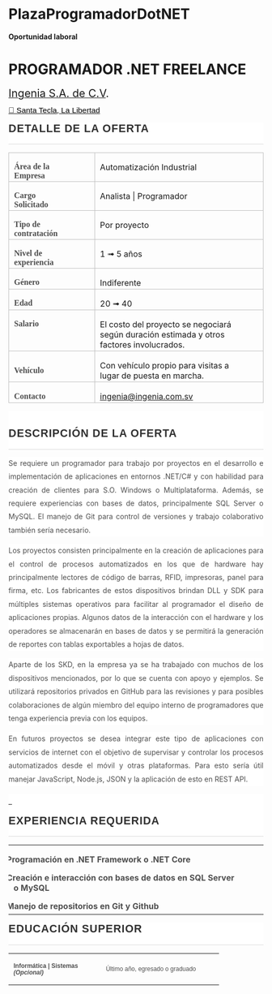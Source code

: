 # PlazaProgramadorDotNET
<!DOCTYPE html PUBLIC "-//W3C//DTD XHTML 1.0 Transitional//EN" "http://www.w3.org/TR/xhtml1/DTD/xhtml1-transitional.dtd">
<html>
<body>

<p class="MsoNormal">
<p><b style="mso-bidi-font-weight:normal">Oportunidad laboral</b></p>
<b style="mso-bidi-font-weight:normal"><h1>PROGRAMADOR .NET FREELANCE</h1></b></p>
<p class="MsoNormal"><a href="http://www.ingenia.com.sv">
<span style="font-size:
16.0pt;mso-bidi-font-size:11.0pt;line-height:107%">Ingenia S.A. de C.V</span></a><span class="MsoHyperlink"><span style="font-size:16.0pt;mso-bidi-font-size:11.0pt;
line-height:107%">.</span></span><span style="font-size:16.0pt;mso-bidi-font-size:
11.0pt;line-height:107%"><o:p></o:p></span></p>
<p class="MsoNormal" style="margin-bottom:12.0pt">
<a href="https://goo.gl/maps/Z5JZFKDNEoeNBhYF8">
<span style="font-size: 11.5pt; line-height: 107%; font-family: &quot;Segoe UI Symbol&quot;,sans-serif; mso-bidi-font-family: &quot;Segoe UI Symbol&quot;; color: windowtext; background: white">
📌 Santa Tecla, La Libertad</span></a><span style="font-size: 11.5pt; line-height: 107%; font-family: &quot;Segoe UI Symbol&quot;,sans-serif; mso-bidi-font-family: &quot;Segoe UI Symbol&quot;; background: white"><o:p></o:p></span></p>
<div style="mso-element: para-border-div; border: none; border-bottom: solid #DADADA 1.0pt; mso-border-bottom-alt: solid #DADADA .75pt; padding: 0cm 0cm 10.0pt 0cm; background: white">
	<p class="MsoNormal" style="margin-top: 12.0pt; margin-right: 0cm; margin-bottom: 3.0pt; margin-left: 0cm; mso-line-height-alt: 12.0pt; mso-outline-level: 2; background: white; border: none; mso-border-bottom-alt: solid #DADADA .75pt; padding: 0cm; mso-padding-alt: 0cm 0cm 10.0pt 0cm">
	<b style="mso-bidi-font-weight:
normal">
	<span style="font-size:16.0pt;mso-bidi-font-size:18.0pt;font-family:
&quot;Arial&quot;,sans-serif;mso-fareast-font-family:&quot;Times New Roman&quot;;color:#323232;
text-transform:uppercase;letter-spacing:.75pt;mso-fareast-language:ES-SV">
	DETALLE DE LA OFERTA<o:p></o:p></span></b></p>
</div>
<table class="MsoNormalTable" border="1" cellspacing="0" cellpadding="0" style="border-collapse:collapse;border:none;mso-border-alt:solid #BFBFBF .5pt;
 mso-border-themecolor:background1;mso-border-themeshade:191;mso-yfti-tbllook:
 1184;mso-border-insideh:.5pt solid #BFBFBF;mso-border-insideh-themecolor:background1;
 mso-border-insideh-themeshade:191;mso-border-insidev:.5pt solid #BFBFBF;
 mso-border-insidev-themecolor:background1;mso-border-insidev-themeshade:191">
	<tr style="mso-yfti-irow:0;mso-yfti-firstrow:yes">
		<td width="189" valign="top" style="width:141.5pt;border:solid #BFBFBF 1.0pt;
  mso-border-themecolor:background1;mso-border-themeshade:191;mso-border-alt:
  solid #BFBFBF .5pt;mso-border-themecolor:background1;mso-border-themeshade:
  191;padding:1.5pt 33.75pt 1.5pt 7.5pt">
		<p class="MsoNormal" style="margin-bottom:0cm;margin-bottom:.0001pt;line-height:
  normal"><b>
		<span style="mso-bidi-font-size:12.0pt;font-family:&quot;Times New Roman&quot;,serif;
  mso-fareast-font-family:&quot;Times New Roman&quot;;color:#4E4E4E;mso-fareast-language:
  ES-SV">Área de la Empresa<o:p></o:p></span></b></p>
		</td>
		<td width="531" valign="top" style="width:398.1pt;border:solid #BFBFBF 1.0pt;
  mso-border-themecolor:background1;mso-border-themeshade:191;border-left:none;
  mso-border-left-alt:solid #BFBFBF .5pt;mso-border-left-themecolor:background1;
  mso-border-left-themeshade:191;mso-border-alt:solid #BFBFBF .5pt;mso-border-themecolor:
  background1;mso-border-themeshade:191;padding:1.5pt 33.75pt 1.5pt 7.5pt">
		<p class="MsoNormal" style="margin-bottom:0cm;margin-bottom:.0001pt;line-height:
  normal">
		<span style="mso-bidi-font-size:12.0pt;mso-fareast-font-family:&quot;Times New Roman&quot;;
  mso-bidi-font-family:&quot;Times New Roman&quot;;mso-fareast-language:ES-SV">
		Automatización Industrial<o:p></o:p></span></p>
		</td>
	</tr>
	<tr style="mso-yfti-irow:1">
		<td width="189" valign="top" style="width:141.5pt;border:solid #BFBFBF 1.0pt;
  mso-border-themecolor:background1;mso-border-themeshade:191;border-top:none;
  mso-border-top-alt:solid #BFBFBF .5pt;mso-border-top-themecolor:background1;
  mso-border-top-themeshade:191;mso-border-alt:solid #BFBFBF .5pt;mso-border-themecolor:
  background1;mso-border-themeshade:191;padding:1.5pt 33.75pt 1.5pt 7.5pt">
		<p class="MsoNormal" style="margin-bottom:0cm;margin-bottom:.0001pt;line-height:
  normal"><b>
		<span style="mso-bidi-font-size:12.0pt;font-family:&quot;Times New Roman&quot;,serif;
  mso-fareast-font-family:&quot;Times New Roman&quot;;color:#4E4E4E;mso-fareast-language:
  ES-SV">Cargo Solicitado<o:p></o:p></span></b></p>
		</td>
		<td width="531" valign="top" style="width:398.1pt;border-top:none;border-left:
  none;border-bottom:solid #BFBFBF 1.0pt;mso-border-bottom-themecolor:background1;
  mso-border-bottom-themeshade:191;border-right:solid #BFBFBF 1.0pt;mso-border-right-themecolor:
  background1;mso-border-right-themeshade:191;mso-border-top-alt:solid #BFBFBF .5pt;
  mso-border-top-themecolor:background1;mso-border-top-themeshade:191;
  mso-border-left-alt:solid #BFBFBF .5pt;mso-border-left-themecolor:background1;
  mso-border-left-themeshade:191;mso-border-alt:solid #BFBFBF .5pt;mso-border-themecolor:
  background1;mso-border-themeshade:191;padding:1.5pt 33.75pt 1.5pt 7.5pt">
		<p class="MsoNormal" style="margin-bottom:0cm;margin-bottom:.0001pt;line-height:
  normal">
		<span style="mso-bidi-font-size:12.0pt;mso-fareast-font-family:&quot;Times New Roman&quot;;
  mso-bidi-font-family:&quot;Times New Roman&quot;;mso-fareast-language:ES-SV">
		Analista | Programador<o:p></o:p></span></p>
		</td>
	</tr>
	<tr style="mso-yfti-irow:2">
		<td width="189" valign="top" style="width:141.5pt;border:solid #BFBFBF 1.0pt;
  mso-border-themecolor:background1;mso-border-themeshade:191;border-top:none;
  mso-border-top-alt:solid #BFBFBF .5pt;mso-border-top-themecolor:background1;
  mso-border-top-themeshade:191;mso-border-alt:solid #BFBFBF .5pt;mso-border-themecolor:
  background1;mso-border-themeshade:191;padding:1.5pt 33.75pt 1.5pt 7.5pt">
		<p class="MsoNormal" style="margin-bottom:0cm;margin-bottom:.0001pt;line-height:
  normal"><b>
		<span style="mso-bidi-font-size:12.0pt;font-family:&quot;Times New Roman&quot;,serif;
  mso-fareast-font-family:&quot;Times New Roman&quot;;color:#4E4E4E;mso-fareast-language:
  ES-SV">Tipo de contratación<o:p></o:p></span></b></p>
		</td>
		<td width="531" valign="top" style="width:398.1pt;border-top:none;border-left:
  none;border-bottom:solid #BFBFBF 1.0pt;mso-border-bottom-themecolor:background1;
  mso-border-bottom-themeshade:191;border-right:solid #BFBFBF 1.0pt;mso-border-right-themecolor:
  background1;mso-border-right-themeshade:191;mso-border-top-alt:solid #BFBFBF .5pt;
  mso-border-top-themecolor:background1;mso-border-top-themeshade:191;
  mso-border-left-alt:solid #BFBFBF .5pt;mso-border-left-themecolor:background1;
  mso-border-left-themeshade:191;mso-border-alt:solid #BFBFBF .5pt;mso-border-themecolor:
  background1;mso-border-themeshade:191;padding:1.5pt 33.75pt 1.5pt 7.5pt">
		<p class="MsoNormal" style="margin-bottom:0cm;margin-bottom:.0001pt;line-height:
  normal">
		<span style="mso-bidi-font-size:12.0pt;mso-fareast-font-family:&quot;Times New Roman&quot;;
  mso-bidi-font-family:&quot;Times New Roman&quot;;mso-fareast-language:ES-SV">
		Por proyecto<o:p></o:p></span></p>
		</td>
	</tr>
	<tr style="mso-yfti-irow:3">
		<td width="189" valign="top" style="width:141.5pt;border:solid #BFBFBF 1.0pt;
  mso-border-themecolor:background1;mso-border-themeshade:191;border-top:none;
  mso-border-top-alt:solid #BFBFBF .5pt;mso-border-top-themecolor:background1;
  mso-border-top-themeshade:191;mso-border-alt:solid #BFBFBF .5pt;mso-border-themecolor:
  background1;mso-border-themeshade:191;padding:1.5pt 33.75pt 1.5pt 7.5pt">
		<p class="MsoNormal" style="margin-bottom:0cm;margin-bottom:.0001pt;line-height:
  normal"><b>
		<span style="mso-bidi-font-size:12.0pt;font-family:&quot;Times New Roman&quot;,serif;
  mso-fareast-font-family:&quot;Times New Roman&quot;;color:#4E4E4E;mso-fareast-language:
  ES-SV">Nivel de experiencia<o:p></o:p></span></b></p>
		</td>
		<td width="531" valign="top" style="width:398.1pt;border-top:none;border-left:
  none;border-bottom:solid #BFBFBF 1.0pt;mso-border-bottom-themecolor:background1;
  mso-border-bottom-themeshade:191;border-right:solid #BFBFBF 1.0pt;mso-border-right-themecolor:
  background1;mso-border-right-themeshade:191;mso-border-top-alt:solid #BFBFBF .5pt;
  mso-border-top-themecolor:background1;mso-border-top-themeshade:191;
  mso-border-left-alt:solid #BFBFBF .5pt;mso-border-left-themecolor:background1;
  mso-border-left-themeshade:191;mso-border-alt:solid #BFBFBF .5pt;mso-border-themecolor:
  background1;mso-border-themeshade:191;padding:1.5pt 33.75pt 1.5pt 7.5pt">
		<p class="MsoNormal" style="margin-bottom:0cm;margin-bottom:.0001pt;line-height:
  normal">
		<span style="mso-bidi-font-size:12.0pt;mso-fareast-font-family:&quot;Times New Roman&quot;;
  mso-bidi-font-family:&quot;Times New Roman&quot;;mso-fareast-language:ES-SV">1
		</span>
		<span style="mso-bidi-font-size:12.0pt;font-family:&quot;Segoe UI Symbol&quot;,sans-serif;
  mso-fareast-font-family:&quot;Times New Roman&quot;;mso-bidi-font-family:&quot;Segoe UI Symbol&quot;;
  mso-fareast-language:ES-SV">➟</span><span style="mso-bidi-font-size:12.0pt;
  mso-fareast-font-family:&quot;Times New Roman&quot;;mso-bidi-font-family:&quot;Times New Roman&quot;;
  mso-fareast-language:ES-SV"> 5 años<o:p></o:p></span></p>
		</td>
	</tr>
	<tr style="mso-yfti-irow:4">
		<td width="189" valign="top" style="width:141.5pt;border:solid #BFBFBF 1.0pt;
  mso-border-themecolor:background1;mso-border-themeshade:191;border-top:none;
  mso-border-top-alt:solid #BFBFBF .5pt;mso-border-top-themecolor:background1;
  mso-border-top-themeshade:191;mso-border-alt:solid #BFBFBF .5pt;mso-border-themecolor:
  background1;mso-border-themeshade:191;padding:1.5pt 33.75pt 1.5pt 7.5pt">
		<p class="MsoNormal" style="margin-bottom:0cm;margin-bottom:.0001pt;line-height:
  normal"><b>
		<span style="mso-bidi-font-size:12.0pt;font-family:&quot;Times New Roman&quot;,serif;
  mso-fareast-font-family:&quot;Times New Roman&quot;;color:#4E4E4E;mso-fareast-language:
  ES-SV">Género<o:p></o:p></span></b></p>
		</td>
		<td width="531" valign="top" style="width:398.1pt;border-top:none;border-left:
  none;border-bottom:solid #BFBFBF 1.0pt;mso-border-bottom-themecolor:background1;
  mso-border-bottom-themeshade:191;border-right:solid #BFBFBF 1.0pt;mso-border-right-themecolor:
  background1;mso-border-right-themeshade:191;mso-border-top-alt:solid #BFBFBF .5pt;
  mso-border-top-themecolor:background1;mso-border-top-themeshade:191;
  mso-border-left-alt:solid #BFBFBF .5pt;mso-border-left-themecolor:background1;
  mso-border-left-themeshade:191;mso-border-alt:solid #BFBFBF .5pt;mso-border-themecolor:
  background1;mso-border-themeshade:191;padding:1.5pt 33.75pt 1.5pt 7.5pt">
		<p class="MsoNormal" style="margin-bottom:0cm;margin-bottom:.0001pt;line-height:
  normal">
		<span style="mso-bidi-font-size:12.0pt;mso-fareast-font-family:&quot;Times New Roman&quot;;
  mso-bidi-font-family:&quot;Times New Roman&quot;;mso-fareast-language:ES-SV">
		Indiferente<o:p></o:p></span></p>
		</td>
	</tr>
	<tr style="mso-yfti-irow:5">
		<td width="189" valign="top" style="width:141.5pt;border:solid #BFBFBF 1.0pt;
  mso-border-themecolor:background1;mso-border-themeshade:191;border-top:none;
  mso-border-top-alt:solid #BFBFBF .5pt;mso-border-top-themecolor:background1;
  mso-border-top-themeshade:191;mso-border-alt:solid #BFBFBF .5pt;mso-border-themecolor:
  background1;mso-border-themeshade:191;padding:1.5pt 33.75pt 1.5pt 7.5pt">
		<p class="MsoNormal" style="margin-bottom:0cm;margin-bottom:.0001pt;line-height:
  normal"><b>
		<span style="mso-bidi-font-size:12.0pt;font-family:&quot;Times New Roman&quot;,serif;
  mso-fareast-font-family:&quot;Times New Roman&quot;;color:#4E4E4E;mso-fareast-language:
  ES-SV">Edad<u><o:p></o:p></u></span></b></p>
		</td>
		<td width="531" valign="top" style="width:398.1pt;border-top:none;border-left:
  none;border-bottom:solid #BFBFBF 1.0pt;mso-border-bottom-themecolor:background1;
  mso-border-bottom-themeshade:191;border-right:solid #BFBFBF 1.0pt;mso-border-right-themecolor:
  background1;mso-border-right-themeshade:191;mso-border-top-alt:solid #BFBFBF .5pt;
  mso-border-top-themecolor:background1;mso-border-top-themeshade:191;
  mso-border-left-alt:solid #BFBFBF .5pt;mso-border-left-themecolor:background1;
  mso-border-left-themeshade:191;mso-border-alt:solid #BFBFBF .5pt;mso-border-themecolor:
  background1;mso-border-themeshade:191;padding:1.5pt 33.75pt 1.5pt 7.5pt">
		<p class="MsoNormal" style="margin-bottom:0cm;margin-bottom:.0001pt;line-height:
  normal">
		<span style="mso-bidi-font-size:12.0pt;mso-fareast-font-family:&quot;Times New Roman&quot;;
  mso-bidi-font-family:&quot;Times New Roman&quot;;mso-fareast-language:ES-SV">
		20 </span>
		<span style="mso-bidi-font-size:12.0pt;font-family:&quot;Segoe UI Symbol&quot;,sans-serif;
  mso-fareast-font-family:&quot;Times New Roman&quot;;mso-bidi-font-family:&quot;Segoe UI Symbol&quot;;
  mso-fareast-language:ES-SV">➟</span><span style="mso-bidi-font-size:12.0pt;
  mso-fareast-font-family:&quot;Times New Roman&quot;;mso-bidi-font-family:&quot;Times New Roman&quot;;
  mso-fareast-language:ES-SV"> 40<o:p></o:p></span></p>
		</td>
	</tr>
	<tr style="mso-yfti-irow:6">
		<td width="189" valign="top" style="width:141.5pt;border:solid #BFBFBF 1.0pt;
  mso-border-themecolor:background1;mso-border-themeshade:191;border-top:none;
  mso-border-top-alt:solid #BFBFBF .5pt;mso-border-top-themecolor:background1;
  mso-border-top-themeshade:191;mso-border-alt:solid #BFBFBF .5pt;mso-border-themecolor:
  background1;mso-border-themeshade:191;padding:1.5pt 33.75pt 1.5pt 7.5pt">
		<p class="MsoNormal" style="margin-bottom:0cm;margin-bottom:.0001pt;line-height:
  normal"><b>
		<span style="mso-bidi-font-size:12.0pt;font-family:&quot;Times New Roman&quot;,serif;
  mso-fareast-font-family:&quot;Times New Roman&quot;;color:#4E4E4E;mso-fareast-language:
  ES-SV">Salario<o:p></o:p></span></b></p>
		</td>
		<td width="531" valign="top" style="width:398.1pt;border-top:none;border-left:
  none;border-bottom:solid #BFBFBF 1.0pt;mso-border-bottom-themecolor:background1;
  mso-border-bottom-themeshade:191;border-right:solid #BFBFBF 1.0pt;mso-border-right-themecolor:
  background1;mso-border-right-themeshade:191;mso-border-top-alt:solid #BFBFBF .5pt;
  mso-border-top-themecolor:background1;mso-border-top-themeshade:191;
  mso-border-left-alt:solid #BFBFBF .5pt;mso-border-left-themecolor:background1;
  mso-border-left-themeshade:191;mso-border-alt:solid #BFBFBF .5pt;mso-border-themecolor:
  background1;mso-border-themeshade:191;padding:1.5pt 33.75pt 1.5pt 7.5pt">
		<p class="MsoNormal" style="margin-bottom:0cm;margin-bottom:.0001pt;line-height:
  normal">
		<span style="mso-bidi-font-size:12.0pt;mso-fareast-font-family:&quot;Times New Roman&quot;;
  mso-bidi-font-family:&quot;Times New Roman&quot;;mso-fareast-language:ES-SV">
		El costo del proyecto se negociará según duración estimada y otros 
		factores involucrados.<o:p></o:p></span></p>
		</td>
	</tr>
	<tr style="mso-yfti-irow:7">
		<td width="189" style="width:141.5pt;border:solid #BFBFBF 1.0pt;mso-border-themecolor:
  background1;mso-border-themeshade:191;border-top:none;mso-border-top-alt:
  solid #BFBFBF .5pt;mso-border-top-themecolor:background1;mso-border-top-themeshade:
  191;mso-border-alt:solid #BFBFBF .5pt;mso-border-themecolor:background1;
  mso-border-themeshade:191;padding:1.5pt 33.75pt 1.5pt 7.5pt">
		<p class="MsoNormal" style="margin-bottom:0cm;margin-bottom:.0001pt;line-height:
  normal"><b>
		<span style="mso-bidi-font-size:12.0pt;font-family:&quot;Times New Roman&quot;,serif;
  mso-fareast-font-family:&quot;Times New Roman&quot;;color:#4E4E4E;mso-fareast-language:
  ES-SV">Vehículo<o:p></o:p></span></b></p>
		</td>
		<td width="531" style="width:398.1pt;border-top:none;border-left:none;
  border-bottom:solid #BFBFBF 1.0pt;mso-border-bottom-themecolor:background1;
  mso-border-bottom-themeshade:191;border-right:solid #BFBFBF 1.0pt;mso-border-right-themecolor:
  background1;mso-border-right-themeshade:191;mso-border-top-alt:solid #BFBFBF .5pt;
  mso-border-top-themecolor:background1;mso-border-top-themeshade:191;
  mso-border-left-alt:solid #BFBFBF .5pt;mso-border-left-themecolor:background1;
  mso-border-left-themeshade:191;mso-border-alt:solid #BFBFBF .5pt;mso-border-themecolor:
  background1;mso-border-themeshade:191;padding:1.5pt 33.75pt 1.5pt 7.5pt">
		<p class="MsoNormal" style="margin-bottom:0cm;margin-bottom:.0001pt;line-height:
  normal">
		<span style="mso-bidi-font-size:12.0pt;mso-fareast-font-family:&quot;Times New Roman&quot;;
  mso-bidi-font-family:&quot;Times New Roman&quot;;mso-fareast-language:ES-SV">
		Con vehículo propio para visitas a lugar de puesta en marcha.<o:p></o:p></span></p>
		</td>
	</tr>
	<tr style="mso-yfti-irow:8;mso-yfti-lastrow:yes">
		<td width="189" style="width:141.5pt;border:solid #BFBFBF 1.0pt;mso-border-themecolor:
  background1;mso-border-themeshade:191;border-top:none;mso-border-top-alt:
  solid #BFBFBF .5pt;mso-border-top-themecolor:background1;mso-border-top-themeshade:
  191;mso-border-alt:solid #BFBFBF .5pt;mso-border-themecolor:background1;
  mso-border-themeshade:191;padding:1.5pt 33.75pt 1.5pt 7.5pt">
		<p class="MsoNormal" style="margin-bottom:0cm;margin-bottom:.0001pt;line-height:
  normal"><b>
		<span style="mso-bidi-font-size:12.0pt;font-family:&quot;Times New Roman&quot;,serif;
  mso-fareast-font-family:&quot;Times New Roman&quot;;color:#4E4E4E;mso-fareast-language:
  ES-SV">Contacto<o:p></o:p></span></b></p>
		</td>
		<td width="531" style="width:398.1pt;border-top:none;border-left:none;
  border-bottom:solid #BFBFBF 1.0pt;mso-border-bottom-themecolor:background1;
  mso-border-bottom-themeshade:191;border-right:solid #BFBFBF 1.0pt;mso-border-right-themecolor:
  background1;mso-border-right-themeshade:191;mso-border-top-alt:solid #BFBFBF .5pt;
  mso-border-top-themecolor:background1;mso-border-top-themeshade:191;
  mso-border-left-alt:solid #BFBFBF .5pt;mso-border-left-themecolor:background1;
  mso-border-left-themeshade:191;mso-border-alt:solid #BFBFBF .5pt;mso-border-themecolor:
  background1;mso-border-themeshade:191;padding:1.5pt 33.75pt 1.5pt 7.5pt">
		<p class="MsoNormal" style="margin-bottom:0cm;margin-bottom:.0001pt;line-height:
  normal"><a href="mailto:ingenia@ingenia.com.sv">
		<span style="mso-bidi-font-size:
  12.0pt;mso-fareast-font-family:&quot;Times New Roman&quot;;mso-bidi-font-family:&quot;Times New Roman&quot;;
  mso-fareast-language:ES-SV">ingenia@ingenia.com.sv</span></a><span style="mso-bidi-font-size:12.0pt;mso-fareast-font-family:&quot;Times New Roman&quot;;
  mso-bidi-font-family:&quot;Times New Roman&quot;;mso-fareast-language:ES-SV"><o:p></o:p></span></p>
		</td>
	</tr>
</table>
<div style="mso-element: para-border-div; border: none; border-bottom: solid #DADADA 1.0pt; mso-border-bottom-alt: solid #DADADA .75pt; padding: 0cm 0cm 10.0pt 0cm; background: white">
	<p class="MsoNormal" style="margin-bottom: 0cm; margin-bottom: .0001pt; line-height: normal; mso-outline-level: 2; background: white; border: none; mso-border-bottom-alt: solid #DADADA .75pt; padding: 0cm; mso-padding-alt: 0cm 0cm 10.0pt 0cm">
	<b style="mso-bidi-font-weight:normal">
	<span style="font-family:&quot;Arial&quot;,sans-serif;
mso-fareast-font-family:&quot;Times New Roman&quot;;color:#323232;text-transform:uppercase;
letter-spacing:.75pt;mso-fareast-language:ES-SV"><o:p>&nbsp;</o:p></span></b></p>
	<p class="MsoNormal" style="margin-top: 12.0pt; margin-right: 0cm; margin-bottom: 3.0pt; margin-left: 0cm; mso-line-height-alt: 12.0pt; mso-outline-level: 2; background: white; border: none; mso-border-bottom-alt: solid #DADADA .75pt; padding: 0cm; mso-padding-alt: 0cm 0cm 10.0pt 0cm">
	<b style="mso-bidi-font-weight:
normal">
	<span style="font-size:16.0pt;mso-bidi-font-size:18.0pt;font-family:
&quot;Arial&quot;,sans-serif;mso-fareast-font-family:&quot;Times New Roman&quot;;color:#323232;
text-transform:uppercase;letter-spacing:.75pt;mso-fareast-language:ES-SV">
	DESCRIPCIÓN DE LA OFERTA<o:p></o:p></span></b></p>
</div>
<p class="MsoNormal" style="text-align: justify; line-height: 19.8pt; background: white">
<span style="mso-bidi-font-family: Arial; color: #4E4E4E; background: white">Se 
requiere un programador para trabajo por proyectos en el desarrollo e 
implementación de aplicaciones en entornos .NET/C# y con habilidad para creación 
de clientes para S.O. Windows o Multiplataforma. Además, se requiere 
experiencias con bases de datos, principalmente SQL Server o MySQL. El manejo de 
Git para control de versiones y trabajo colaborativo también sería necesario.<u><o:p></o:p></u></span></p>
<p class="MsoNormal" style="text-align: justify; line-height: 19.8pt; background: white">
<span style="mso-bidi-font-family: Arial; color: #4E4E4E; background: white">Los 
proyectos consisten principalmente en la creación de aplicaciones para el 
control de procesos automatizados en los que de hardware hay principalmente 
lectores de código de barras, RFID, impresoras, panel para firma, etc. Los 
fabricantes de estos dispositivos brindan DLL y SDK para múltiples sistemas 
operativos para facilitar al programador el diseño de aplicaciones propias. 
Algunos datos de la interacción con el hardware y los operadores se almacenarán 
en bases de datos y se permitirá la generación de reportes con tablas 
exportables a hojas de datos.<o:p></o:p></span></p>
<p class="MsoNormal" style="text-align: justify; line-height: 19.8pt; background: white">
<span style="mso-bidi-font-family: Arial; color: #4E4E4E; background: white">
Aparte de los SKD, en la empresa ya se ha trabajado con muchos de los 
dispositivos mencionados, por lo que se cuenta con apoyo y ejemplos. Se 
utilizará repositorios privados en GitHub para las revisiones y para posibles 
colaboraciones de algún miembro del equipo interno de programadores que tenga 
experiencia previa con los equipos. <o:p></o:p></span></p>
<p class="MsoNormal" style="text-align: justify; line-height: 19.8pt; background: white">
<span style="mso-bidi-font-family: Arial; color: #4E4E4E; background: white">En 
futuros proyectos se desea integrar este tipo de aplicaciones con servicios de 
internet con el objetivo de supervisar y controlar los procesos automatizados 
desde el móvil y otras plataformas. Para esto sería útil manejar JavaScript, 
Node.js, JSON y la aplicación de esto en REST API.<o:p></o:p></span></p>
<div style="mso-element: para-border-div; border: none; border-bottom: solid #DADADA 1.0pt; mso-border-bottom-alt: solid #DADADA .75pt; padding: 0cm 0cm 10.0pt 0cm; background: white">
	<p class="MsoNormal" style="margin-top: 12.0pt; margin-right: 0cm; margin-bottom: 3.0pt; margin-left: 0cm; mso-line-height-alt: 12.0pt; mso-outline-level: 2; background: white; border: none; mso-border-bottom-alt: solid #DADADA .75pt; padding: 0cm; mso-padding-alt: 0cm 0cm 10.0pt 0cm">
	<b style="mso-bidi-font-weight:
normal"><u>
	<span style="font-size:16.0pt;mso-bidi-font-size:18.0pt;font-family:
&quot;Arial&quot;,sans-serif;mso-fareast-font-family:&quot;Times New Roman&quot;;color:#323232;
text-transform:uppercase;letter-spacing:.75pt;mso-fareast-language:ES-SV"><o:p>
	<span style="text-decoration:none">&nbsp;</span></o:p></span></u></b></p>
	<p class="MsoNormal" style="margin-top: 12.0pt; margin-right: 0cm; margin-bottom: 3.0pt; margin-left: 0cm; mso-line-height-alt: 12.0pt; mso-outline-level: 2; background: white; border: none; mso-border-bottom-alt: solid #DADADA .75pt; padding: 0cm; mso-padding-alt: 0cm 0cm 10.0pt 0cm">
	<b style="mso-bidi-font-weight:
normal">
	<span style="font-size:16.0pt;mso-bidi-font-size:18.0pt;font-family:
&quot;Arial&quot;,sans-serif;mso-fareast-font-family:&quot;Times New Roman&quot;;color:#323232;
text-transform:uppercase;letter-spacing:.75pt;mso-fareast-language:ES-SV">
	EXPERIENCIA REQUERIDA<o:p></o:p></span></b></p>
</div>
<table class="MsoNormalTable" border="0" cellspacing="0" cellpadding="0" style="border-collapse:collapse;mso-yfti-tbllook:1184">
	<tr style="mso-yfti-irow:0;mso-yfti-firstrow:yes">
		<td style="padding:1.5pt 33.75pt 1.5pt 7.5pt">
		<p class="MsoListParagraphCxSpFirst" style="margin-bottom:0cm;margin-bottom:
  .0001pt;mso-add-space:auto;text-indent:-18.0pt;line-height:normal;mso-list:
  l0 level1 lfo1"><![if !supportLists]>
		<span style="font-size:12.0pt;
  font-family:Wingdings;mso-fareast-font-family:Wingdings;mso-bidi-font-family:
  Wingdings;color:#4E4E4E;mso-fareast-language:ES-SV;mso-bidi-font-weight:bold">
		<span style="mso-list:Ignore">•<span style="font:7.0pt &quot;Times New Roman&quot;">&nbsp;
		</span></span></span><![endif]><b>
		<span style="font-size:12.0pt;mso-fareast-font-family:&quot;Times New Roman&quot;;mso-bidi-font-family:
  &quot;Times New Roman&quot;;color:#4E4E4E;mso-fareast-language:ES-SV">
		Programación en .NET Framework o .NET Core<o:p></o:p></span></b></p>
		<p class="MsoListParagraphCxSpMiddle" style="margin-bottom:0cm;margin-bottom:
  .0001pt;mso-add-space:auto;text-indent:-18.0pt;line-height:normal;mso-list:
  l0 level1 lfo1"><![if !supportLists]>
		<span style="font-size:12.0pt;
  font-family:Wingdings;mso-fareast-font-family:Wingdings;mso-bidi-font-family:
  Wingdings;color:#4E4E4E;mso-fareast-language:ES-SV;mso-bidi-font-weight:bold">
		<span style="mso-list:Ignore">•<span style="font:7.0pt &quot;Times New Roman&quot;">&nbsp;
		</span></span></span><![endif]><b>
		<span style="font-size:12.0pt;mso-fareast-font-family:&quot;Times New Roman&quot;;mso-bidi-font-family:
  &quot;Times New Roman&quot;;color:#4E4E4E;mso-fareast-language:ES-SV">Creación 
		e interacción con bases de datos en SQL Server o MySQL<o:p></o:p></span></b></p>
		<p class="MsoListParagraphCxSpLast" style="margin-bottom:0cm;margin-bottom:
  .0001pt;mso-add-space:auto;text-indent:-18.0pt;line-height:normal;mso-list:
  l0 level1 lfo1"><![if !supportLists]>
		<span style="font-size:12.0pt;
  font-family:Wingdings;mso-fareast-font-family:Wingdings;mso-bidi-font-family:
  Wingdings;color:#4E4E4E;mso-fareast-language:ES-SV;mso-bidi-font-weight:bold">
		<span style="mso-list:Ignore">•<span style="font:7.0pt &quot;Times New Roman&quot;">&nbsp;
		</span></span></span><![endif]><b>
		<span style="font-size:12.0pt;mso-fareast-font-family:&quot;Times New Roman&quot;;mso-bidi-font-family:
  &quot;Times New Roman&quot;;color:#4E4E4E;mso-fareast-language:ES-SV">Manejo 
		de repositorios en Git y Github<o:p></o:p></span></b></p>
		</td>
	</tr>
	<tr style="mso-yfti-irow:1;mso-yfti-lastrow:yes">
		<td style="padding:1.5pt 33.75pt 1.5pt 7.5pt"></td>
	</tr>
</table>
<div style="mso-element: para-border-div; border: none; border-bottom: solid #DADADA 1.0pt; mso-border-bottom-alt: solid #DADADA .75pt; padding: 0cm 0cm 10.0pt 0cm; background: white">
	<p class="MsoNormal" style="margin-top: 12.0pt; margin-right: 0cm; margin-bottom: 3.0pt; margin-left: 0cm; mso-line-height-alt: 12.0pt; mso-outline-level: 2; background: white; border: none; mso-border-bottom-alt: solid #DADADA .75pt; padding: 0cm; mso-padding-alt: 0cm 0cm 10.0pt 0cm">
	<b style="mso-bidi-font-weight:
normal">
	<span style="font-size:16.0pt;mso-bidi-font-size:18.0pt;font-family:
&quot;Arial&quot;,sans-serif;mso-fareast-font-family:&quot;Times New Roman&quot;;color:#323232;
text-transform:uppercase;letter-spacing:.75pt;mso-fareast-language:ES-SV">
	EDUCACIÓN SUPERIOR<o:p></o:p></span></b></p>
</div>
<table class="MsoNormalTable" border="0" cellspacing="0" cellpadding="0" style="border-collapse:collapse;mso-yfti-tbllook:1184">
	<tr style="mso-yfti-irow:0;mso-yfti-firstrow:yes;mso-yfti-lastrow:yes">
		<td style="padding:1.5pt 33.75pt 1.5pt 7.5pt">
		<p class="MsoNormal"><b>
		<span style="font-size:9.0pt;line-height:107%;
  font-family:&quot;Arial&quot;,sans-serif;color:#4E4E4E">Informática | Sistemas<br />
		<span class="opcional"><i>(Opcional)</i></span><o:p></o:p></span></b></p>
		</td>
		<td style="padding:1.5pt 33.75pt 1.5pt 7.5pt">
		<p class="MsoNormal">
		<span style="font-size:9.0pt;line-height:107%;font-family:
  &quot;Arial&quot;,sans-serif;color:#4E4E4E">Último año, egresado o graduado<o:p></o:p></span></p>
		</td>
	</tr>
</table>
<p class="MsoNormal" align="right" style="text-align:right"><o:p>&nbsp;</o:p></p>

</body>

</html>
